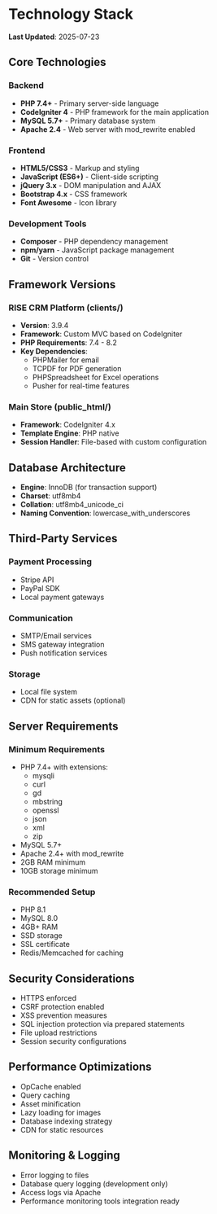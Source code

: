 # Technology Stack

**Last Updated**: 2025-07-23

## Core Technologies

### Backend
- **PHP 7.4+** - Primary server-side language
- **CodeIgniter 4** - PHP framework for the main application
- **MySQL 5.7+** - Primary database system
- **Apache 2.4** - Web server with mod_rewrite enabled

### Frontend
- **HTML5/CSS3** - Markup and styling
- **JavaScript (ES6+)** - Client-side scripting
- **jQuery 3.x** - DOM manipulation and AJAX
- **Bootstrap 4.x** - CSS framework
- **Font Awesome** - Icon library

### Development Tools
- **Composer** - PHP dependency management
- **npm/yarn** - JavaScript package management
- **Git** - Version control

## Framework Versions

### RISE CRM Platform (clients/)
- **Version**: 3.9.4
- **Framework**: Custom MVC based on CodeIgniter
- **PHP Requirements**: 7.4 - 8.2
- **Key Dependencies**:
  - PHPMailer for email
  - TCPDF for PDF generation
  - PHPSpreadsheet for Excel operations
  - Pusher for real-time features

### Main Store (public_html/)
- **Framework**: CodeIgniter 4.x
- **Template Engine**: PHP native
- **Session Handler**: File-based with custom configuration

## Database Architecture
- **Engine**: InnoDB (for transaction support)
- **Charset**: utf8mb4
- **Collation**: utf8mb4_unicode_ci
- **Naming Convention**: lowercase_with_underscores

## Third-Party Services

### Payment Processing
- Stripe API
- PayPal SDK
- Local payment gateways

### Communication
- SMTP/Email services
- SMS gateway integration
- Push notification services

### Storage
- Local file system
- CDN for static assets (optional)

## Server Requirements

### Minimum Requirements
- PHP 7.4+ with extensions:
  - mysqli
  - curl
  - gd
  - mbstring
  - openssl
  - json
  - xml
  - zip
- MySQL 5.7+
- Apache 2.4+ with mod_rewrite
- 2GB RAM minimum
- 10GB storage minimum

### Recommended Setup
- PHP 8.1
- MySQL 8.0
- 4GB+ RAM
- SSD storage
- SSL certificate
- Redis/Memcached for caching

## Security Considerations
- HTTPS enforced
- CSRF protection enabled
- XSS prevention measures
- SQL injection protection via prepared statements
- File upload restrictions
- Session security configurations

## Performance Optimizations
- OpCache enabled
- Query caching
- Asset minification
- Lazy loading for images
- Database indexing strategy
- CDN for static resources

## Monitoring & Logging
- Error logging to files
- Database query logging (development only)
- Access logs via Apache
- Performance monitoring tools integration ready
